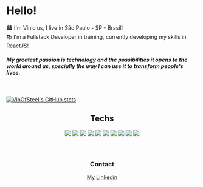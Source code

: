 <div> 
  <h1> Hello! </h1>
</div>

🏙 I'm Vinicius, I live in São Paulo - SP - Brasil!   
📚 I'm a Fullstack Developer in training, currently developing my skills in ReactJS!

<h5> 
  My greatest passion is technology and the possibilities it opens to the world around us, specially the way I can use it to transform people's lives.
</h5>
&nbsp;

[![VinOfSteel's GitHub stats](https://github-readme-stats.vercel.app/api?username=VinofSteel&count_private=true&show_icons=true&theme=codeSTACKr)](https://github.com/anuraghazra/github-readme-stats)

<h2 style="text-align:center">Techs</h2>  

<div style="text-align:center;margin-bottom:40px;padding-bottom:20px;border-bottom: 1px solid #FFF8">
  <img src="https://img.shields.io/badge/Git-F05032?style=for-the-badge&logo=git&logoColor=101010"/> 
  <img src="https://img.shields.io/badge/HTML5-E34F26?style=for-the-badge&logo=html5&logoColor=101010"/>
  <img src="https://img.shields.io/badge/CSS3-1572B6?style=for-the-badge&logo=css3&logoColor=101010"/>
  <img src="https://img.shields.io/badge/JavaScript-F0DB4F?style=for-the-badge&logo=javascript&logoColor=101010"/>
  <img src="https://img.shields.io/badge/TypeScript-3178C6?style=for-the-badge&logo=typescript&logoColor=101010"/>
  <img src="https://img.shields.io/badge/Axios-5A29E4?style=for-the-badge&logo=axios&logoColor=101010"/>
  <img src="https://img.shields.io/badge/ReactJS-61DAFB?style=for-the-badge&logo=react&logoColor=101010"/>
  <img src="https://img.shields.io/badge/React%20Router-CA4245?style=for-the-badge&logo=react-router&logoColor=101010"/>
  <img src="https://img.shields.io/badge/React%20Hook%20Form-EC5990?style=for-the-badge&logo=react-hook-form&logoColor=101010"/>
  <img src="https://img.shields.io/badge/Styled%20Components-DB7093?style=for-the-badge&logo=styled-components&logoColor=101010"/>
</div>

<h3 style="text-align:center">Contact</h3>  

<div style="text-align:center">
  <a href="https://www.linkedin.com/in/vinicius-nascimento-82884023b/" target="_blank">
    My Linkedin
  </a>
</div
